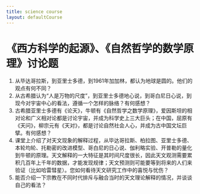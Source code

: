 ```yaml
---
title: science course
layout: defaultCourse
---
```


# 《西方科学的起源》、《自然哲学的数学原理》讨论题
1. 从毕达哥拉斯，到亚里士多德，到1961年加加林，都认为地球是圆的。他们的观点有何不同？ 
2. 从古希腊认为“人是万物的尺度”，到亚里士多德地心说，到哥白尼日心说，到现今对宇宙中心的看法，遵循一个怎样的脉络？有何感想？ 
3. 古希腊亚里士多德有《论天》，牛顿有《自然哲学之数学原理》，爱因斯坦的相对论和广义相对论都是讨论宇宙，并成为科学史上三大巨头；在中国，屈原有《天问》，柳宗元有《天对》，都是讨论自然社会人心，并成为古中国文坛巨擘。有何感想？ 
4. 课堂上介绍了对天文现象的解释过程，从毕达哥拉斯、柏拉图、亚里士多德、本轮均轮、托勒密的改进模型、哥白尼的日心说、伽利略实验、开普勒的量化到牛顿的原理。天文解释的一大特征是其时间尺度很长，因此天文观测需要累积几百年上千年的数据，才能发现规律；天文预测则可能要等到将来的人们来验证（比如哈雷彗星）。您如何看待天文研究工作中的喜悦与忧伤？
5. 能否介绍一下宗教在不同时代排斥与融合当时的天文理论解释的情况，并谈谈自己的看法？ 